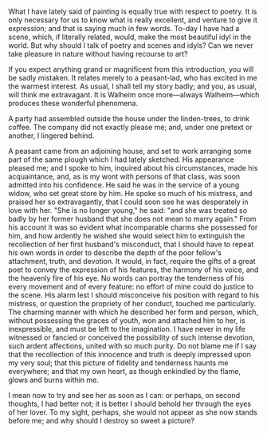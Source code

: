 What I have lately said of painting is equally true with respect to poetry. It is only necessary for us to know what is really excellent, and venture to give it expression; and that is saying much in few words. To-day I have had a scene, which, if literally related, would, make the most beautiful idyl in the world. But why should I talk of poetry and scenes and idyls? Can we never take pleasure in nature without having recourse to art?

If you expect anything grand or magnificent from this introduction, you will be sadly mistaken. It relates merely to a peasant-lad, who has excited in me the warmest interest. As usual, I shall tell my story badly; and you, as usual, will think me extravagant. It is Walheim once more—always Walheim—which produces these wonderful phenomena.

A party had assembled outside the house under the linden-trees, to drink coffee. The company did not exactly please me; and, under one pretext or another, I lingered behind.

A peasant came from an adjoining house, and set to work arranging some part of the same plough which I had lately sketched. His appearance pleased me; and I spoke to him, inquired about his circumstances, made his acquaintance, and, as is my wont with persons of that class, was soon admitted into his confidence. He said he was in the service of a young widow, who set great store by him. He spoke so much of his mistress, and praised her so extravagantly, that I could soon see he was desperately in love with her. "She is no longer young," he said: "and she was treated so badly by her former husband that she does not mean to marry again." From his account it was so evident what incomparable charms she possessed for him, and how ardently he wished she would select him to extinguish the recollection of her first husband's misconduct, that I should have to repeat his own words in order to describe the depth of the poor fellow's attachment, truth, and devotion. It would, in fact, require the gifts of a great poet to convey the expression of his features, the harmony of his voice, and the heavenly fire of his eye. No words can portray the tenderness of his every movement and of every feature: no effort of mine could do justice to the scene. His alarm lest I should misconceive his position with regard to his mistress, or question the propriety of her conduct, touched me particularly. The charming manner with which he described her form and person, which, without possessing the graces of youth, won and attached him to her, is inexpressible, and must be left to the imagination. I have never in my life witnessed or fancied or conceived the possibility of such intense devotion, such ardent affections, united with so much purity. Do not blame me if I say that the recollection of this innocence and truth is deeply impressed upon my very soul; that this picture of fidelity and tenderness haunts me everywhere; and that my own heart, as though enkindled by the flame, glows and burns within me.

I mean now to try and see her as soon as I can: or perhaps, on second thoughts, I had better not; it is better I should behold her through the eyes of her lover. To my sight, perhaps, she would not appear as she now stands before me; and why should I destroy so sweet a picture?